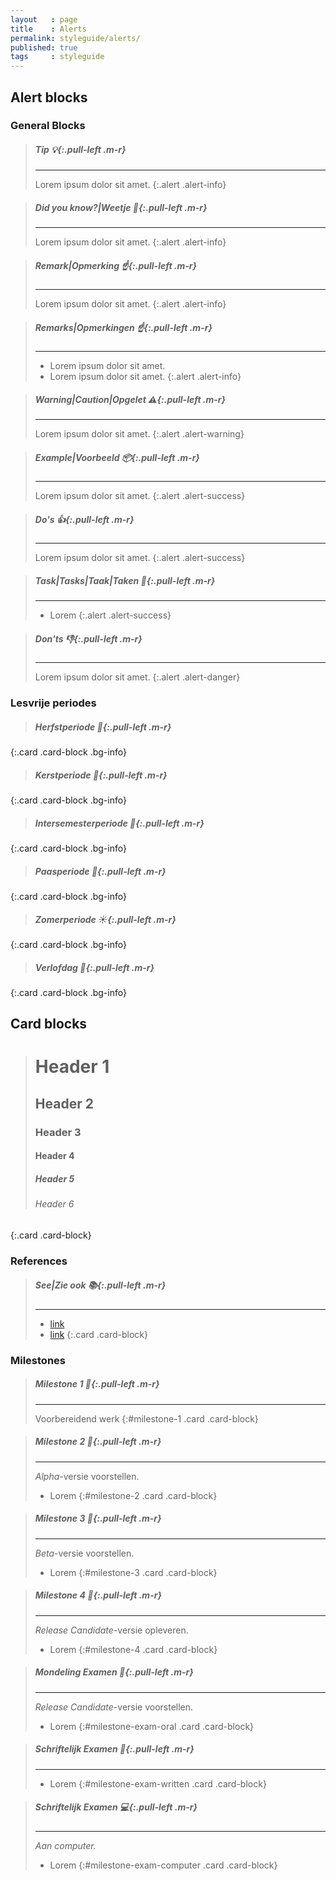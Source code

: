 ```yaml
---
layout   : page
title    : Alerts
permalink: styleguide/alerts/
published: true
tags     : styleguide
---
```


Alert blocks
------------

### General Blocks

> ##### **Tip** *:bulb:*{:.pull-left .m-r}
> ---
> Lorem ipsum dolor sit amet.
{:.alert .alert-info}

> ##### **Did you know?**|**Weetje** *:book:*{:.pull-left .m-r}
> ---
> Lorem ipsum dolor sit amet.
{:.alert .alert-info}

> ##### **Remark**|**Opmerking** *:point_up:*{:.pull-left .m-r}
> ---
> Lorem ipsum dolor sit amet.
{:.alert .alert-info}

> ##### **Remarks**|**Opmerkingen** *:point_up:*{:.pull-left .m-r}
> ---
> - Lorem ipsum dolor sit amet.
> - Lorem ipsum dolor sit amet.
{:.alert .alert-info}

> ##### **Warning**|**Caution**|**Opgelet** *:warning:*{:.pull-left .m-r}
> ---
> Lorem ipsum dolor sit amet.
{:.alert .alert-warning}

> ##### **Example**|**Voorbeeld** *:package:*{:.pull-left .m-r}
> ---
> Lorem ipsum dolor sit amet.
{:.alert .alert-success}

> ##### **Do's** *:thumbsup:*{:.pull-left .m-r}
> ---
> Lorem ipsum dolor sit amet.
{:.alert .alert-success}

> ##### **Task**|**Tasks**|**Taak**|**Taken** *:rocket:*{:.pull-left .m-r}
> ---
> - Lorem
{:.alert .alert-success}

> ##### **Don'ts** *:thumbsdown:*{:.pull-left .m-r}
> ---
> Lorem ipsum dolor sit amet.
{:.alert .alert-danger}

### Lesvrije periodes

> ##### Herfstperiode *:fallen_leaf:*{:.pull-left .m-r}
{:.card .card-block .bg-info}

> ##### Kerstperiode *:christmas_tree:*{:.pull-left .m-r}
{:.card .card-block .bg-info}

> ##### Intersemesterperiode *:seedling:*{:.pull-left .m-r}
{:.card .card-block .bg-info}

> ##### Paasperiode *:rabbit:*{:.pull-left .m-r}
{:.card .card-block .bg-info}

> ##### Zomerperiode *:sunny:*{:.pull-left .m-r}
{:.card .card-block .bg-info}

> ##### Verlofdag *:date:*{:.pull-left .m-r}
{:.card .card-block .bg-info}

Card blocks
-----------

> # Header 1
>
> ## Header 2
>
> ### Header 3
>
> #### Header 4
>
> ##### Header 5
>
> ###### Header 6
{:.card .card-block}

### References

> ##### See|Zie ook *:books:*{:.pull-left .m-r}
> ---
> - [link](#)
> - [link](#)
{:.card .card-block}

### Milestones

> ##### Milestone 1 *:triangular_flag_on_post:*{:.pull-left .m-r}
> ---
> Voorbereidend werk
{:#milestone-1 .card .card-block}

> ##### Milestone 2 *:round_pushpin:*{:.pull-left .m-r}
> ---
> *Alpha*-versie voorstellen.
>
> - Lorem
{:#milestone-2 .card .card-block}

> ##### Milestone 3 *:round_pushpin:*{:.pull-left .m-r}
> ---
> *Beta*-versie voorstellen.
>
> - Lorem
{:#milestone-3 .card .card-block}

> ##### Milestone 4 *:checkered_flag:*{:.pull-left .m-r}
> ---
> *Release Candidate*-versie opleveren.
>
> - Lorem
{:#milestone-4 .card .card-block}

> ##### Mondeling Examen *:speech_balloon:*{:.pull-left .m-r}
> ---
> *Release Candidate*-versie voorstellen.
>
> - Lorem
{:#milestone-exam-oral .card .card-block}

> ##### Schriftelijk Examen *:pencil:*{:.pull-left .m-r}
> ---
>
> - Lorem
{:#milestone-exam-written .card .card-block}

> ##### Schriftelijk Examen *:computer:*{:.pull-left .m-r}
> ---
> *Aan computer.*
>
> - Lorem
{:#milestone-exam-computer .card .card-block}